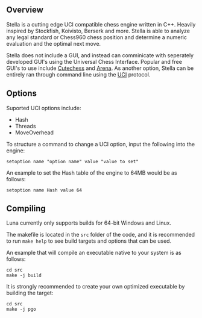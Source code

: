## Overview
Stella is a cutting edge UCI compatible chess engine written in C++. Heavily inspired by Stockfish, Koivisto, Berserk and more.
Stella is able to analyze any legal standard or Chess960 chess position and determine a numeric evaluation and the optimal next move.

Stella does not include a GUI, and instead can comminicate with seperately developed GUI's using the Universal Chess Interface.
Popular and free GUI's to use include [Cutechess][cutechess-link] and [Arena][arena-link]. As another option, Stella can be entirely
ran through command line using the [UCI][uci-link] protocol.

## Options
Suported UCI options include:
- Hash
- Threads
- MoveOverhead

To structure a command to change a UCI option, input the following into the engine:

```
setoption name "option name" value "value to set"
```

An example to set the Hash table of the engine to 64MB would be as follows:

```
setoption name Hash value 64
```

## Compiling
Luna currently only supports builds for 64-bit Windows and Linux.

The makefile is located in the `src` folder of the code, and it is recommended to run `make help`
to see build targets and options that can be used.

An example that will compile an executable native to your system is as follows:
```
cd src
make -j build
```
It is strongly recommended to create your own optimized executable by building the target:
```
cd src
make -j pgo
```

[cutechess-link]: https://github.com/cutechess/cutechess
[arena-link]: https://www.playwitharena.de/
[uci-link]: https://page.mi.fu-berlin.de/block/uci.htm
